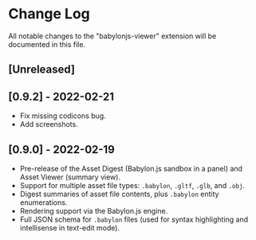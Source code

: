 # Change Log

All notable changes to the "babylonjs-viewer" extension will be documented in this file.

## [Unreleased]

## [0.9.2] - 2022-02-21

- Fix missing codicons bug.
- Add screenshots.

## [0.9.0] - 2022-02-19

- Pre-release of the Asset Digest (Babylon.js sandbox in a panel) and Asset Viewer (summary view).
- Support for multiple asset file types: `.babylon`, `.gltf`, `.glb`, and `.obj`.
- Digest summaries of asset file contents, plus `.babylon` entity enumerations.
- Rendering support via the Babylon.js engine.
- Full JSON schema for `.babylon` files (used for syntax highlighting and intellisense in text-edit
  mode).